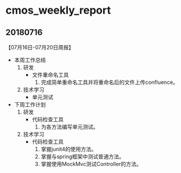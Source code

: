 # cmos_weekly_report

## 20180716
【07月16日-07月20日周报】
- 本周工作总结
    1. 研发
        - 文件重命名工具
            1. 完成简单重命名工具并将重命名后的文件上传confluence。
    2. 技术学习
        - 单元测试
- 下周工作计划
    1. 研发
        - 代码检查工具
            1. 为各方法编写单元测试。
    2. 技术学习
        - 代码检查工具
            1. 掌握junit4的使用方法。
            2. 掌握与spring框架中测试普通方法。
            3. 掌握使用MockMvc测试Controller的方法。
